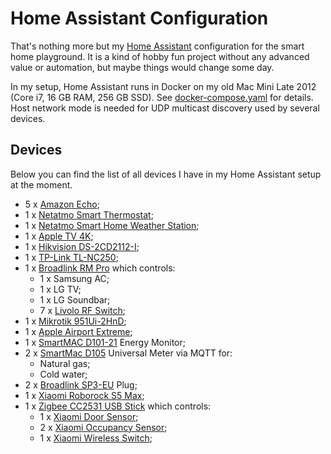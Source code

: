 # Home Assistant Configuration

That's nothing more but my [Home Assistant](https://www.home-assistant.io/) configuration for the smart home playground. It is a kind of hobby fun project without any advanced value or automation, but maybe things would change some day. 

In my setup, Home Assistant runs in Docker on my old Mac Mini Late 2012 (Core i7, 16 GB RAM, 256 GB SSD). See [docker-compose.yaml](docker-compose.yaml) for details. Host network mode is needed for UDP multicast discovery used by several devices.

## Devices 

Below you can find the list of all devices I have in my Home Assistant setup at the moment.

* 5 x [Amazon Echo](https://www.amazon.com/smart-home-devices/b?ie=UTF8&node=9818047011);
* 1 x [Netatmo Smart Thermostat](https://www.netatmo.com/en-eu/energy/thermostat);
* 1 x [Netatmo Smart Home Weather Station](https://www.netatmo.com/en-eu/weather/weatherstation);
* 1 x [Apple TV 4K](https://www.apple.com/apple-tv-4k/);
* 1 x [Hikvision DS-2CD2112-I](https://hikvision.ru/product/ds_2cd2112_i);
* 1 x [TP-Link TL-NC250](https://www.tp-link.com/latam/home-networking/cloud-camera/nc250/);
* 1 x [Broadlink RM Pro](https://www.ibroadlink.com/products/ir+rf) which controls: 
    * 1 x Samsung AC;
    * 1 x LG TV;
    * 1 x LG Soundbar;
    * 7 x [Livolo RF Switch](https://www.livoloeurope.eu/);
* 1 x [Mikrotik 951Ui-2HnD](https://mikrotik.com/product/RB951Ui-2HnD);
* 1 x [Apple Airport Extreme](https://support.apple.com/airport);
* 1 x [SmartMAC D101-21](https://smart-mac.com/en/) Energy Monitor;
* 2 x [SmartMac D105](https://smart-mac.com/en/) Universal Meter via MQTT for:
    * Natural gas;
    * Cold water;
* 2 x [Broadlink SP3-EU](https://broadlink.ru/broadlink-sp3-) Plug;
* 1 x [Xiaomi Roborock S5 Max](https://us.roborock.com/pages/roborock-s5-max);
* 1 x [Zigbee CC2531 USB Stick](https://www.itead.cc/cc2531-usb-dongle.html) which controls:
    * 1 x [Xiaomi Door Sensor](https://xiaomi-mi.com/sockets-and-sensors/xiaomi-mi-door-window-sensors/);
    * 2 x [Xiaomi Occupancy Sensor](https://xiaomi-mi.com/sockets-and-sensors/xiaomi-mi-occupancy-sensor/);
    * 1 x [Xiaomi Wireless Switch](https://xiaomi-mi.com/sockets-and-sensors/xiaomi-mi-wireless-switch/);
